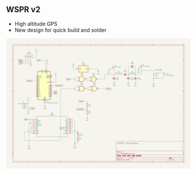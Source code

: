 ## WSPR v2

- High altitude GPS
- New design for quick build and solder

![](bin/Pasted%20image%2020250318172624.png)